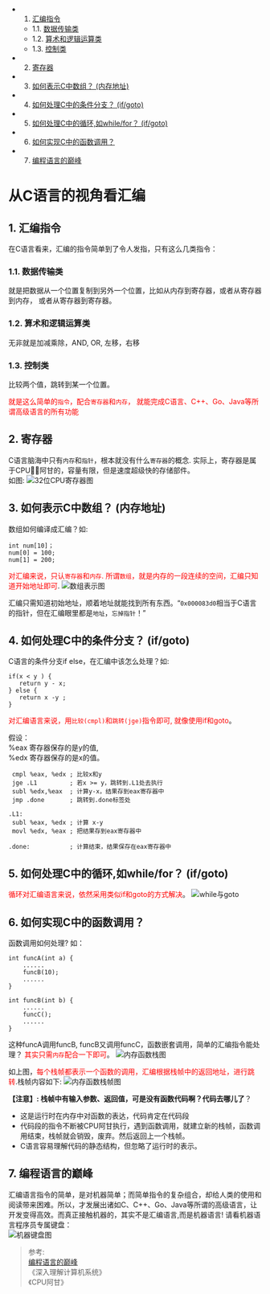 <!-- vscode-markdown-toc -->
* 1. [汇编指令](#)
	* 1.1. [数据传输类](#-1)
	* 1.2. [算术和逻辑运算类](#-1)
	* 1.3. [控制类](#-1)
* 2. [寄存器](#-1)
* 3. [如何表示C中数组？ (内存地址)](#C)
* 4. [如何处理C中的条件分支？ (if/goto)](#Cifgoto)
* 5. [如何处理C中的循环,如while/for？ (if/goto)](#Cwhileforifgoto)
* 6. [如何实现C中的函数调用？](#C-1)
* 7. [编程语言的巅峰](#-1)

<!-- vscode-markdown-toc-config
	numbering=true
	autoSave=true
	/vscode-markdown-toc-config -->
<!-- /vscode-markdown-toc -->
# 从C语言的视角看汇编

##  1. <a name=''></a>汇编指令
在C语言看来，汇编的指令简单到了令人发指，只有这么几类指令：

###  1.1. <a name='-1'></a>数据传输类
就是把数据从一个位置复制到另外一个位置，比如从内存到寄存器，或者从寄存器到内存， 或者从寄存器到寄存器。

###  1.2. <a name='-1'></a>算术和逻辑运算类
无非就是加减乘除，AND, OR, 左移，右移

###  1.3. <a name='-1'></a>控制类
比较两个值，跳转到某一个位置。

<font color=red>就是这么简单的`指令`，配合`寄存器`和`内存`， 就能完成C语言、C++、Go、Java等所谓高级语言的所有功能</font>

##  2. <a name='-1'></a>寄存器
C语言脑海中只有`内存`和`指针`，根本就没有什么`寄存器`的概念. 实际上，寄存器是属于CPU阿甘的，容量有限，但是速度超级快的存储部件。  
如图: ![32位CPU寄存器图](images/32位CPU寄存器.jpg)

##  3. <a name='C'></a>如何表示C中数组？ (内存地址)
数组如何编译成汇编？如:  
```
int num[10]；
num[0] = 100;
num[1] = 200;
```

<font color=red>对汇编来说，只认`寄存器`和`内存`. 所谓`数组`，就是内存的一段连续的空间，汇编只知道开始地址即可</font>.
![数组表示图](images/数组.jpg)  

汇编只需知道初始地址，顺着地址就能找到所有东西。“`0x000083d0`相当于C语言的指针，但在汇编眼里都是`地址`，`忘掉指针`！”

##  4. <a name='Cifgoto'></a>如何处理C中的条件分支？ (if/goto)
C语言的条件分支if else，在汇编中该怎么处理？如:  
```
if(x < y ) {
   return y - x;
} else {
   return x -y ;
}
```

<font color=red>对汇编语言来说，用`比较(cmpl)`和`跳转(jge)`指令即可, 就像使用if和goto</font>。  

假设：  
%eax 寄存器保存的是y的值,  
%edx 寄存器保存的是x的值。
```
 cmpl %eax, %edx ; 比较x和y
 jge .L1         ; 若x >= y，跳转到.L1处去执行
 subl %edx,%eax  ; 计算y-x，结果存到eax寄存器中
 jmp .done       ; 跳转到.done标签处

.L1:
 subl %eax, %edx ; 计算 x-y
 movl %edx, %eax ; 把结果存到eax寄存器中

.done:           ; 计算结束，结果保存在eax寄存器中
```

##  5. <a name='Cwhileforifgoto'></a>如何处理C中的循环,如while/for？ (if/goto)
<font color=red>循环对汇编语言来说，依然采用类似if和goto的方式解决</font>。 
![while与goto](images/while与goto.jpg)

##  6. <a name='C-1'></a>如何实现C中的函数调用？
函数调用如何处理? 如：  
```
int funcA(int a) {
    ......
    funcB(10);
    ......
}

int funcB(int b) {
    ......
    funcC();
    ......
}
```

这种funcA调用funcB, funcB又调用funcC，函数嵌套调用，简单的汇编指令能处理？ <font color=red>其实只需`内存`配合一下即可</font>。
![内存函数栈图](images/内存函数栈.jpg)  

如上图，<font color=red>每个栈帧都表示一个函数的调用，汇编根据栈帧中的返回地址，进行跳转</font>.栈帧内容如下:
![内存函数栈帧图](images/内存函数栈帧.jpg)   

**【注意】: 栈帧中有输入参数、返回值，可是没有函数代码啊？代码去哪儿了**？  
* 这是运行时在内存中对函数的表达，代码肯定在代码段
* 代码段的指令不断被CPU阿甘执行，遇到函数调用，就建立新的栈帧，函数调用结束，栈帧就会销毁，废弃。然后返回上一个栈帧。
* C语言容易理解代码的静态结构，但忽略了运行时的表示。

##  7. <a name='-1'></a>编程语言的巅峰
汇编语言指令的简单，是对机器简单；而简单指令的复杂组合，却给人类的使用和阅读带来困难。所以，才发展出诸如C、C++、Go、Java等所谓的高级语言，让开发变得高效。而真正接触机器的，其实不是汇编语言,而是机器语言! 请看机器语言程序员专属键盘：  
![机器键盘图](images/机器键盘.jpg) 


> 参考:  
> [编程语言的巅峰](https://www.toutiao.com/a6630398018296234509/?tt_from=weixin&utm_campaign=client_share&wxshare_count=1&timestamp=1546231945&app=news_article&utm_source=weixin&iid=52335320468&utm_medium=toutiao_ios&group_id=6630398018296234509)  
> 《深入理解计算机系统》  
> 《CPU阿甘》